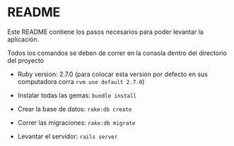 # README

Este README contiene los pasos necesarios para poder levantar la aplicación.

Todos los comandos se deben de correr en la consola dentro del directorio del proyecto

* Ruby version: 2.7.0 (para colocar esta versión por defecto en sus computadora corra `rvm use default 2.7.0`)

* Instalar todas las gemas: `bundle install`

* Crear la base de datos: `rake:db create`

* Correr las migraciones: `rake:db migrate`

* Levantar el servidor: `rails server`
